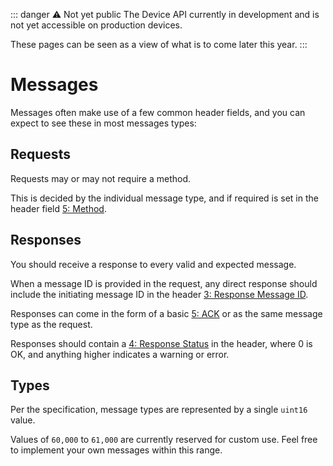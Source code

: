 <script setup>
import GenerateConsts from '../../../components/GenerateConsts.vue'
import ProtocolBytes from '../../../components/ProtocolBytes.vue'
</script>

::: danger ⚠️ Not yet public
The Device API currently in development and is not yet accessible on production devices.

These pages can be seen as a view of what is to come later this year.
:::

# Messages

Messages often make use of a few common header fields, and you can expect to see these in most messages types:

## Requests

Requests may or may not require a method.

This is decided by the individual message type, and if required is set in the header field [5: Method](./../headers#_5-method).

## Responses

You should receive a response to every valid and expected message.

When a message ID is provided in the request, any direct response should include the initiating message ID in the header [3: Response Message ID](./../headers#_3-response-message-id).

Responses can come in the form of a basic [5: ACK](./5-ack) or as the same message type as the request.

Responses should contain a [4: Response Status](./../headers#_4-response-status) in the header, where 0 is OK, and anything higher indicates a warning or error.

## Types

Per the specification, message types are represented by a single `uint16` value.

Values of `60,000` to `61,000` are currently reserved for custom use. Feel free to implement your own messages within this range.
